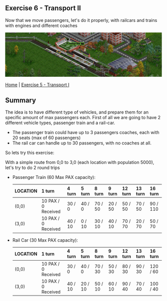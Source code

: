 ## Exercise 6 - Transport II

Now that we move passengers, let's do it properly, with railcars and trains with engines and different coaches

<kbd> <img src="exercise_6_header.png" /> </kbd>

[Home](../README.md) | [Exercise 5 - Transport I](exercise-5.md)

## Summary

The idea is to have different type of vehicles, and prepare them for an specific amount of max passengers each. First of all
we are going to have 2 different vehicle types, passenger train and a rail-car.

* The passenger train could have up to 3 passengers coaches, each with 20 seats (max of 60 passengers)
* The rail car can handle up to 30 passengers, with no coaches at all.

So lets try this exercise:

With a simple route from 0,0 to 3,0 (each location with population 5000), let's try to do 2 round trips

* Passenger Train (60 Max PAX capacity):


    | LOCATION   | 1 turn              |  4 turn |  5 turn |  8 turn |  9 turn | 12 turn | 13 turn | 16 turn  |              
    |------------|---------------------|---------|---------|---------|---------|---------|---------|----------|
    |    (0,0)   | 10 PAX / 0 Received | 30 /  0 | 40 /  0 | 70 / 50 | 20 / 50 | 50 / 50 | 70 / 50 | 90 / 110 | 
    |    (3,0)   | 10 PAX / 0 Received | 40 / 10 |  0 / 10 | 30 / 10 | 40 / 10 | 70 / 70 | 20 / 70 | 50 /  70 |

* Rail Car (30 Max PAX capacity):


    | LOCATION   | 1 turn              |  4 turn |  5 turn |  8 turn |  9 turn | 12 turn | 13 turn | 16 turn  |              
    |------------|---------------------|---------|---------|---------|---------|---------|---------|----------|
    |    (0,0)   | 10 PAX / 0 Received | 30 /  0 | 40 /  0 | 70 / 30 | 50 / 30 | 80 / 30 | 90 / 30 | 120 / 60 | 
    |    (3,0)   | 10 PAX / 0 Received | 40 / 10 | 20 / 10 | 50 / 10 | 60 / 10 | 90 / 40 | 70 / 40 | 100 / 40 |
